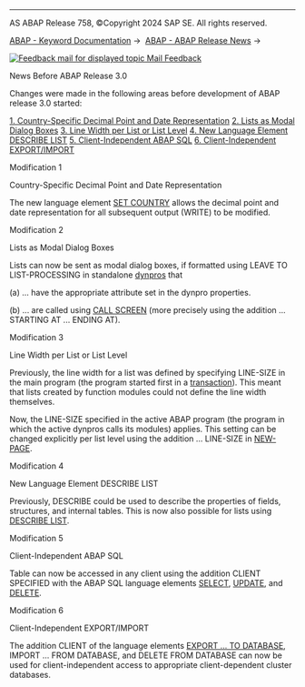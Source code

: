   

* * *

AS ABAP Release 758, ©Copyright 2024 SAP SE. All rights reserved.

[ABAP - Keyword Documentation](https://help.sap.com/doc/abapdocu_758_index_htm/7.58/en-US/abenabap.htm) →  [ABAP - ABAP Release News](https://help.sap.com/doc/abapdocu_758_index_htm/7.58/en-US/abennews.htm) → 

 [![](Mail.gif?object=Mail.gif "Feedback mail for displayed topic") Mail Feedback](mailto:f1_help@sap.com?subject=Feedback%20on%20ABAP%20Documentation&body=Document:%20News%20Before%20ABAP%20Release%203.0%2C%20ABENNEWS-21%2C%20758%0D%0A%0D%0AError:%0D%0A%0D%0A%0D%0A%0D%0ASuggestion%20for%20improvement:)

News Before ABAP Release 3.0

Changes were made in the following areas before development of ABAP release 3.0 started:

[1\. Country-Specific Decimal Point and Date Representation](#!ABAP_MODIFICATION_1@1@)
[2\. Lists as Modal Dialog Boxes](#!ABAP_MODIFICATION_2@2@)
[3\. Line Width per List or List Level](#!ABAP_MODIFICATION_3@3@)
[4\. New Language Element DESCRIBE LIST](#!ABAP_MODIFICATION_4@4@)
[5\. Client-Independent ABAP SQL](#!ABAP_MODIFICATION_5@5@)
[6\. Client-Independent EXPORT/IMPORT](#!ABAP_MODIFICATION_6@6@)

Modification 1   

Country-Specific Decimal Point and Date Representation

The new language element [SET COUNTRY](https://help.sap.com/doc/abapdocu_758_index_htm/7.58/en-US/abapset_country.htm) allows the decimal point and date representation for all subsequent output (WRITE) to be modified.

Modification 2   

Lists as Modal Dialog Boxes

Lists can now be sent as modal dialog boxes, if formatted using LEAVE TO LIST-PROCESSING in standalone [dynpros](https://help.sap.com/doc/abapdocu_758_index_htm/7.58/en-US/abendynpro_glosry.htm "Glossary Entry") that

(a) ... have the appropriate attribute set in the dynpro properties.

(b) ... are called using [CALL SCREEN](https://help.sap.com/doc/abapdocu_758_index_htm/7.58/en-US/abapcall_screen.htm) (more precisely using the addition ... STARTING AT ... ENDING AT).

Modification 3   

Line Width per List or List Level

Previously, the line width for a list was defined by specifying LINE-SIZE in the main program (the program started first in a [transaction](https://help.sap.com/doc/abapdocu_758_index_htm/7.58/en-US/abentransaction_glosry.htm "Glossary Entry")). This meant that lists created by function modules could not define the line width themselves.

Now, the LINE-SIZE specified in the active ABAP program (the program in which the active dynpros calls its modules) applies. This setting can be changed explicitly per list level using the addition ... LINE-SIZE in [NEW-PAGE](https://help.sap.com/doc/abapdocu_758_index_htm/7.58/en-US/abapnew-page.htm).

Modification 4   

New Language Element DESCRIBE LIST

Previously, DESCRIBE could be used to describe the properties of fields, structures, and internal tables. This is now also possible for lists using [DESCRIBE LIST](https://help.sap.com/doc/abapdocu_758_index_htm/7.58/en-US/abapdescribe_list.htm).

Modification 5   

Client-Independent ABAP SQL

Table can now be accessed in any client using the addition CLIENT SPECIFIED with the ABAP SQL language elements [SELECT](https://help.sap.com/doc/abapdocu_758_index_htm/7.58/en-US/abapselect.htm), [UPDATE](https://help.sap.com/doc/abapdocu_758_index_htm/7.58/en-US/abapupdate.htm), and [DELETE](https://help.sap.com/doc/abapdocu_758_index_htm/7.58/en-US/abapdelete_dbtab.htm).

Modification 6   

Client-Independent EXPORT/IMPORT

The addition CLIENT of the language elements [EXPORT ... TO DATABASE](https://help.sap.com/doc/abapdocu_758_index_htm/7.58/en-US/abapexport_data_cluster.htm), IMPORT ... FROM DATABASE, and DELETE FROM DATABASE can now be used for client-independent access to appropriate client-dependent cluster databases.